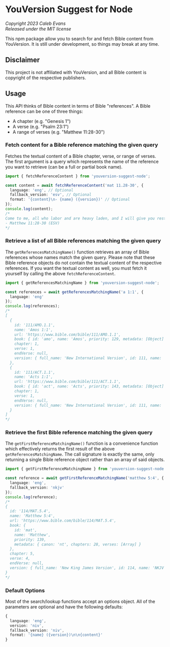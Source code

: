 # YouVersion Suggest for Node

_Copyright 2023 Caleb Evans_  
_Released under the MIT license_

This npm package allow you to search for and fetch Bible content from
YouVersion. It is still under development, so things may break at any time.

## Disclaimer

This project is not affiliated with YouVersion, and all Bible content is
copyright of the respective publishers.

## Usage

This API thinks of Bible content in terms of Bible "references". A Bible
reference can be one of three things:

- A chapter (e.g. "Genesis 1")
- A verse (e.g. "Psalm 23:1")
- A range of verses (e.g. "Matthew 11:28-30")

### Fetch content for a Bible reference matching the given query

Fetches the textual content of a Bible chapter, verse, or range of verses. The
first argument is a query which represents the name of the reference you want to
retrieve (can be a full or partial book name).

```ts
import { fetchReferenceContent } from 'youversion-suggest-node';

const content = await fetchReferenceContent('mat 11.28-30', {
  language: 'eng', // Optional
  fallback_version: 'esv', // Optional
  format: '{content}\n- {name} ({version})' // Optional
});
console.log(content);
/*
Come to me, all who labor and are heavy laden, and I will give you rest. Take my yoke upon you, and learn from me, for I am gentle and lowly in heart, and you will find rest for your souls. For my yoke is easy, and my burden is light.”
- Matthew 11:28-30 (ESV)
*/
```

### Retrieve a list of all Bible references matching the given query

The `getReferencesMatchingName()` function retrieves an array of Bible
references whose names match the given query. Please note that these Bible
reference objects do not contain the textual content of the respective
references. If you want the textual content as well, you must fetch it yourself
by calling the above `fetchReferenceContent`.

```ts
import { getReferencesMatchingName } from 'youversion-suggest-node';

const references = await getReferencesMatchingName('a 1:1', {
  language: 'eng'
});
console.log(references);
/*
[
  {
    id: '111/AMO.1.1',
    name: 'Amos 1:1',
    url: 'https://www.bible.com/bible/111/AMO.1.1',
    book: { id: 'amo', name: 'Amos', priority: 129, metadata: [Object] },
    chapter: 1,
    verse: 1,
    endVerse: null,
    version: { full_name: 'New International Version', id: 111, name: 'NIV' }
  },
  {
    id: '111/ACT.1.1',
    name: 'Acts 1:1',
    url: 'https://www.bible.com/bible/111/ACT.1.1',
    book: { id: 'act', name: 'Acts', priority: 143, metadata: [Object] },
    chapter: 1,
    verse: 1,
    endVerse: null,
    version: { full_name: 'New International Version', id: 111, name: 'NIV' }
  }
]
*/
```

### Retrieve the first Bible reference matching the given query

The `getFirstReferenceMatchingName()` function is a convenience function which
effectively returns the first result of the above `getReferencesMatchingName`.
The call signature is exactly the same, only returning a single Bible reference
object rather than an array of said objects.

```ts
import { getFirstReferenceMatchingName } from 'youversion-suggest-node';

const reference = await getFirstReferenceMatchingName('matthew 5:4', {
  language: 'eng',
  fallback_version: 'nkjv'
});
console.log(reference);
/*
{
  id: '114/MAT.5.4',
  name: 'Matthew 5:4',
  url: 'https://www.bible.com/bible/114/MAT.5.4',
  book: {
    id: 'mat',
    name: 'Matthew',
    priority: 139,
    metadata: { canon: 'nt', chapters: 28, verses: [Array] }
  },
  chapter: 5,
  verse: 4,
  endVerse: null,
  version: { full_name: 'New King James Version', id: 114, name: 'NKJV' }
}
*/
```

### Default Options

Most of the search/lookup functions accept an options object. All of the parameters are optional and have the following defaults:

```ts
{
  language: 'eng',
  version: 'niv',
  fallback_version: 'niv',
  format: '{name} ({version})\n\n{content}'
}
```
